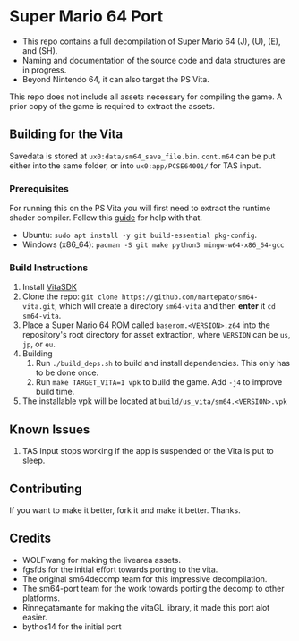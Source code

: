 # Super Mario 64 Port

- This repo contains a full decompilation of Super Mario 64 (J), (U), (E), and (SH).
- Naming and documentation of the source code and data structures are in progress.
- Beyond Nintendo 64, it can also target the PS Vita.

This repo does not include all assets necessary for compiling the game.
A prior copy of the game is required to extract the assets.

## Building for the Vita
Savedata is stored at `ux0:data/sm64_save_file.bin`. `cont.m64` can be put either into the same folder, or into `ux0:app/PCSE64001/` for TAS input.

### Prerequisites
For running this on the PS Vita you will first need to extract the runtime shader compiler. Follow this [guide](https://samilops2.gitbook.io/vita-troubleshooting-guide/shader-compiler/extract-libshacccg.suprx) for help with that.

- Ubuntu: `sudo apt install -y git build-essential pkg-config`.
- Windows (x86_64): `pacman -S git make python3 mingw-w64-x86_64-gcc`

### Build Instructions
1. Install [VitaSDK](https://vitasdk.org)
2. Clone the repo: `git clone https://github.com/martepato/sm64-vita.git`, which will create a directory `sm64-vita` and then **enter** it `cd sm64-vita`.
3. Place a Super Mario 64 ROM called `baserom.<VERSION>.z64` into the repository's root directory for asset extraction, where `VERSION` can be `us`, `jp`, or `eu`.
4. Building
    1. Run `./build_deps.sh` to build and install dependencies. This only has to be done once.
    2. Run `make TARGET_VITA=1 vpk` to build the game. Add `-j4` to improve build time.
5. The installable vpk will be located at `build/us_vita/sm64.<VERSION>.vpk`

## Known Issues

1. TAS Input stops working if the app is suspended or the Vita is put to sleep.

## Contributing

If you want to make it better, fork it and make it better. Thanks. 

## Credits

* WOLFwang for making the livearea assets.
* fgsfds for the initial effort towards porting to the vita.
* The original sm64decomp team for this impressive decompilation.
* The sm64-port team for the work towards porting the decomp to other platforms.
* Rinnegatamante for making the vitaGL library, it made this port alot easier.
* bythos14 for the initial port

